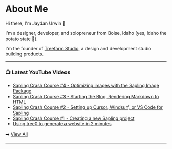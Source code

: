# About Me

Hi there, I'm Jaydan Urwin 👋

I'm a designer, developer, and solopreneur from Boise, Idaho (yes, Idaho the potato state 🥔).

I'm the founder of [Treefarm Studio](https://treefarm.studio), a design and development studio building products.

--- 

### 📺 Latest YouTube Videos 
<!-- YOUTUBE:START -->
- [Sapling Crash Course #4 - Optimizing images with the Sapling Image Package](https://www.youtube.com/watch?v=fUr13A_OAWM)
- [Sapling Crash Course #3 - Starting the Blog, Rendering Markdown to HTML](https://www.youtube.com/watch?v=7tIMnzo6fXI)
- [Sapling Crash Course #2 - Setting up Cursor, Windsurf, or VS Code for Sapling](https://www.youtube.com/watch?v=wuaM9JpFtMg)
- [Sapling Crash Course #1 - Creating a new Sapling project](https://www.youtube.com/watch?v=E4_HZPdgPfs)
- [Using tree0 to generate a website in 2 minutes](https://www.youtube.com/watch?v=dbPH2wSCAFI)
<!-- YOUTUBE:END --> 

➡️ [View All](https://youtube.com/@JaydanUrwin) 

---

<!--
**jaydanurwin/jaydanurwin** is a ✨ _special_ ✨ repository because its `README.md` (this file) appears on your GitHub profile.

Here are some ideas to get you started:

- 🔭 I’m currently working on ...
- 🌱 I’m currently learning ...
- 👯 I’m looking to collaborate on ...
- 🤔 I’m looking for help with ...
- 💬 Ask me about ...
- 📫 How to reach me: ...
- 😄 Pronouns: ...
- ⚡ Fun fact: ...
-->
